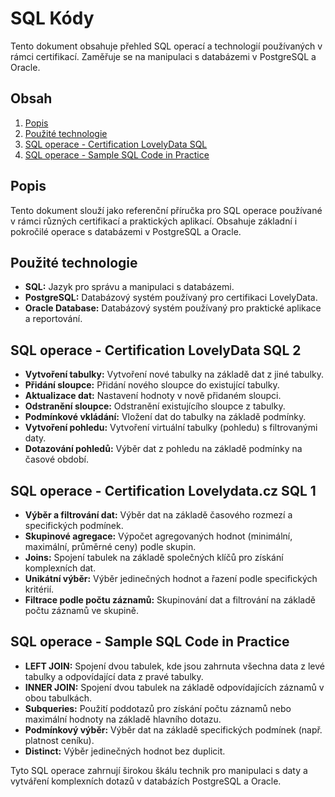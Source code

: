 # SQL Kódy

Tento dokument obsahuje přehled SQL operací a technologií používaných v rámci certifikací. Zaměřuje se na manipulaci s databázemi v PostgreSQL a Oracle.

## Obsah

1. [Popis](#popis)
2. [Použité technologie](#použité-technologie)
3. [SQL operace - Certification LovelyData SQL](#sql-operace---certification-lovelydata-sql)
4. [SQL operace - Sample SQL Code in Practice](#sql-operace---sample-sql-code-in-practice)

## Popis

Tento dokument slouží jako referenční příručka pro SQL operace používané v rámci různých certifikací a praktických aplikací. Obsahuje základní i pokročilé operace s databázemi v PostgreSQL a Oracle.

## Použité technologie

- **SQL:** Jazyk pro správu a manipulaci s databázemi.
- **PostgreSQL:** Databázový systém používaný pro certifikaci LovelyData.
- **Oracle Database:** Databázový systém používaný pro praktické aplikace a reportování.

## SQL operace - Certification LovelyData SQL 2

- **Vytvoření tabulky:** Vytvoření nové tabulky na základě dat z jiné tabulky.
- **Přidání sloupce:** Přidání nového sloupce do existující tabulky.
- **Aktualizace dat:** Nastavení hodnoty v nově přidaném sloupci.
- **Odstranění sloupce:** Odstranění existujícího sloupce z tabulky.
- **Podmínkové vkládání:** Vložení dat do tabulky na základě podmínky.
- **Vytvoření pohledu:** Vytvoření virtuální tabulky (pohledu) s filtrovanými daty.
- **Dotazování pohledů:** Výběr dat z pohledu na základě podmínky na časové období.

## SQL operace - Certification Lovelydata.cz SQL 1

- **Výběr a filtrování dat:** Výběr dat na základě časového rozmezí a specifických podmínek.
- **Skupinové agregace:** Výpočet agregovaných hodnot (minimální, maximální, průměrné ceny) podle skupin.
- **Joins:** Spojení tabulek na základě společných klíčů pro získání komplexních dat.
- **Unikátní výběr:** Výběr jedinečných hodnot a řazení podle specifických kritérií.
- **Filtrace podle počtu záznamů:** Skupinování dat a filtrování na základě počtu záznamů ve skupině.

## SQL operace - Sample SQL Code in Practice

- **LEFT JOIN:** Spojení dvou tabulek, kde jsou zahrnuta všechna data z levé tabulky a odpovídající data z pravé tabulky.
- **INNER JOIN:** Spojení dvou tabulek na základě odpovídajících záznamů v obou tabulkách.
- **Subqueries:** Použití poddotazů pro získání počtu záznamů nebo maximální hodnoty na základě hlavního dotazu.
- **Podmínkový výběr:** Výběr dat na základě specifických podmínek (např. platnost ceníku).
- **Distinct:** Výběr jedinečných hodnot bez duplicit.

Tyto SQL operace zahrnují širokou škálu technik pro manipulaci s daty a vytváření komplexních dotazů v databázích PostgreSQL a Oracle.
